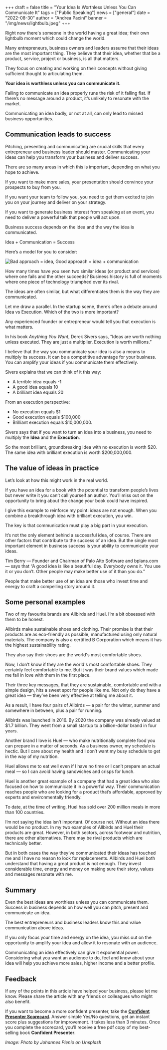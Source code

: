 +++
draft = false
title = "Your Idea Is Worthless Unless You Can Communicate It"
tags = ["Public Speaking"]
news = ["general"]
date = "2022-08-30"
author = "Andrea Pacini"
banner = "/img/news/lightbulb.jpeg"
+++
<!--StartFragment-->

Right now there's someone in the world having a great idea; their own lightbulb moment which could change the world. 

Many entrepreneurs, business owners and leaders assume that their ideas are the most important thing. They believe that their idea, whether that be a product, service, project or business, is all that matters. 

They focus on creating and working on their concepts without giving sufficient thought to articulating them.

**Your idea is worthless unless you can communicate it.**

Failing to communicate an idea properly runs the risk of it falling flat. If there’s no message around a product, it’s unlikely to resonate with the market.

Communicating an idea badly, or not at all, can only lead to missed business opportunities.

## Communication leads to success

Pitching, presenting and communicating are crucial skills that every entrepreneur and business leader should master. Communicating your ideas can help you transform your business and deliver success.

There are so many areas in which this is important, depending on what you hope to achieve.

If you want to make more sales, your presentation should convince your prospects to buy from you.

If you want your team to follow you, you need to get them excited to join you on your journey and deliver on your strategy.

If you want to generate business interest from speaking at an event, you need to deliver a powerful talk that people will act upon.

Business success depends on the idea and the way the idea is communicated. 

Idea + Communication = Success 

Here’s a model for you to consider: 

![Bad approach = idea, Good approach = idea + communication](https://lh4.googleusercontent.com/WFXBmNb2Yb5wKLeRm5QU2ly4etT948o1YKM6af_Wpgoxnb1OZQqGPWdkGaBdR1JpCvsOOzmABVzBNf4AD4gI-BcgM0evsuIQ7AzokW-E5TWmp5ioaOS34pld5WmOPKugzWuAKIzLgs2QpIKbBI2xb5EeV_tghBRhkYqOvAX-Zw1JHogqavQThgezJg)

How many times have you seen two similar ideas (or product and services) where one fails and the other succeeds? Business history is full of moments where one piece of technology triumphed over its rival. 

The ideas are often similar, but what differentiates them is the way they are communicated.

Let me draw a parallel. In the startup scene, there’s often a debate around Idea vs Execution. Which of the two is more important? 

Any experienced founder or entrepreneur would tell you that execution is what matters.

In his book *Anything You Want*, Derek Sivers says, “Ideas are worth nothing unless executed. They are just a multiplier. Execution is worth millions.”

I believe that the way you communicate your idea is also a means to multiply its success. It can be a competitive advantage for your business. You can amplify your ideas if you communicate them effectively.

Sivers explains that we can think of it this way: 

* A terrible idea equals -1
* A good idea equals 10
* A brilliant idea equals 20

From an execution perspective: 

* No execution equals $1
* Good execution equals $100,000
* Brilliant execution equals $10,000,000. 

Sivers says that if you want to turn an idea into a business, you need to multiply the **Idea** and the **Execution**. 

So the most brilliant, groundbreaking idea with no execution is worth $20. The same idea with brilliant execution is worth $200,000,000.

## The value of ideas in practice

Let’s look at how this might work in the real world. 

If you have an idea for a book with the potential to transform people’s lives but never write it you can’t call yourself an author. You’ll miss out on the opportunity to bring about the change your book could have inspired.

I give this example to reinforce my point: ideas are not enough. When you combine a breakthrough idea with brilliant execution, you win. 

The key is that communication must play a big part in your execution. 

It’s not the only element behind a successful idea, of course. There are other factors that contribute to the success of an idea. But the single most important element in business success is your ability to communicate your ideas. 

Tim Berry — ​​Founder and Chairman of Palo Alto Software and bplans.com — says that “A good idea is like a beautiful day. Everybody owns it. You use it or you don’t. Other people may make better use of it than you do.”

People that make better use of an idea are those who invest time and energy to craft a compelling story around it.

## Some personal examples

Two of my favourite brands are Allbirds and Huel. I’m a bit obsessed with them to be honest.

Allbirds make sustainable shoes and clothing. ​​Their promise is that their products are as eco-friendly as possible, manufactured using only natural materials. The company is also a certified B Corporation which means it has the highest sustainability rating.

They also say their shoes are the world's most comfortable shoes. 

Now, I don’t know if they are the world's most comfortable shoes. They certainly feel comfortable to me. But it was their brand values which made me fall in love with them in the first place. 

Their three key messages, that they are sustainable, comfortable and with a simple design, hits a sweet spot for people like me. Not only do they have a great idea — they’ve been very effective at telling me about it.

As a result, I have four pairs of Allbirds — a pair for the winter, summer and somewhere in between, plus a pair for running.

Allbirds was launched in 2016. By 2020 the company was already valued at $1.7 billion. They went from a small startup to a billion-dollar brand in four years.

Another brand I love is Huel — who make nutritionally complete food you can prepare in a matter of seconds. As a business owner, my schedule is hectic. But I care about my health and I don’t want my busy schedule to get in the way of my nutrition. 

Huel allows me to eat well even if I have no time or I can’t prepare an actual meal — so I can avoid having sandwiches and crisps for lunch.

Huel is another great example of a company that had a great idea who also focused on how to communicate it in a powerful way. Their communication reaches people who are looking for a product that’s affordable, approved by experts and environmentally friendly. 

To date, at the time of writing, Huel has sold over 200 million meals in more than 100 countries.

I’m not saying the idea isn’t important. Of course not. Without an idea there would be no product. In my two examples of Allbirds and Huel their products are great. However, in both sectors, across footwear and nutrition, there are other alternatives. There may be rival products which are technically better. 

But in both cases the way they’ve communicated their ideas has touched me and I have no reason to look for replacements. Allbirds and Huel both understand that having a great product is not enough. They invest considerable time, energy and money on making sure their story, values and messages resonate with me. 

## Summary 

Even the best ideas are worthless unless you can communicate them. Success in business depends on how well you can pitch, present and communicate an idea.

The best entrepreneurs and business leaders know this and value communication above ideas.

If you only focus your time and energy on the idea, you miss out on the opportunity to amplify your idea and allow it to resonate with an audience.

Communicating an idea effectively can give it exponential power. Considering what you want an audience to do, feel and know about your idea will help you achieve more sales, higher income and a better profile.

## Feedback 

If any of the points in this article have helped your business, please let me know. Please share the article with any friends or colleagues who might also benefit.

If you want to become a more confident presenter, take the **[Confident Presenter Scorecard](https://presentationscorecard.scoreapp.com/)**. Answer simple Yes/No questions, get an instant score plus suggestions for improvement. It takes less than 3 minutes. Once you complete the scorecard, you’ll receive a free pdf copy of my best-selling book **Confident Presenter**.

*Image: Photo by Johannes Plenio on Unsplash*

<!--EndFragment-->